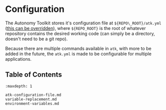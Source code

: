 # Configuration

The Autonomy Toolkit stores it's configuration file at `${REPO\_ROOT}/atk.yml` ([this can be overridden](https://projects.sbel.org/autonomy-toolkit/usage/cli.html#dev)), where `${REPO_ROOT}` is the root of whatever repository contains the desired working code (can simply be a directory, doesn't need to be a git repo).

Because there are multiple commands available in `atk`, with more to be added in the future, the `atk.yml` is made to be configurable for multiple applications.

## Table of Contents 

```{toctree}
:maxdepth: 1

atk-configuration-file.md
variable-replacement.md
environment-variables.md

```
